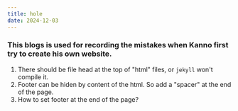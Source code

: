 ```yaml
---
title: hole
date: 2024-12-03
---
```


### This blogs is used for recording the mistakes when Kanno first try to create his own website.

1. There should be file head at the top of "html" files, or `jekyll` won't compile it.
2. Footer can be hiden by content of the html. So add a "spacer" at the end of the page.
3. How to set footer at the end of the page?